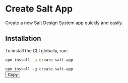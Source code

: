 # Create Salt App

Create a new Salt Design System app quickly and easily.

## Installation

To install the CLI globally, run:

```bash
npm install -g create-salt-app
```


<pre>
<code class="language-bash">npm install -g create-salt-app</code>
<button onclick="navigator.clipboard.writeText('npm install -g create-salt-app')">Copy</button>
</pre>
